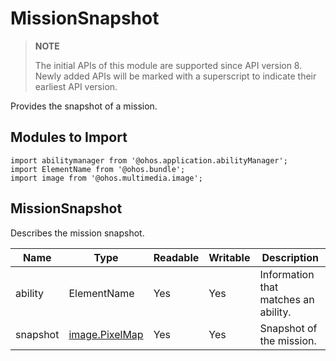 # MissionSnapshot


> **NOTE**
>
> The initial APIs of this module are supported since API version 8. Newly added APIs will be marked with a superscript to indicate their earliest API version.

Provides the snapshot of a mission.

## Modules to Import

```
import abilitymanager from '@ohos.application.abilityManager';
import ElementName from '@ohos.bundle';
import image from '@ohos.multimedia.image';
```

## MissionSnapshot

Describes the mission snapshot.

| Name| Type| Readable| Writable| Description|
| -------- | -------- | -------- | -------- | -------- |
| ability | ElementName | Yes| Yes| Information that matches an ability.|
| snapshot | [image.PixelMap](js-apis-image.md) | Yes| Yes| Snapshot of the mission.|
